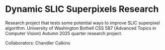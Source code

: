 # Dynamic SLIC Superpixels Research
Research project that tests some potential ways to improve SLIC superpixel algorithm. University of Washington Bothell CSS 587 (Advanced Topics in Computer Vision) Autumn 2025 quarter research project.

Collaborators: Chandler Calkins

